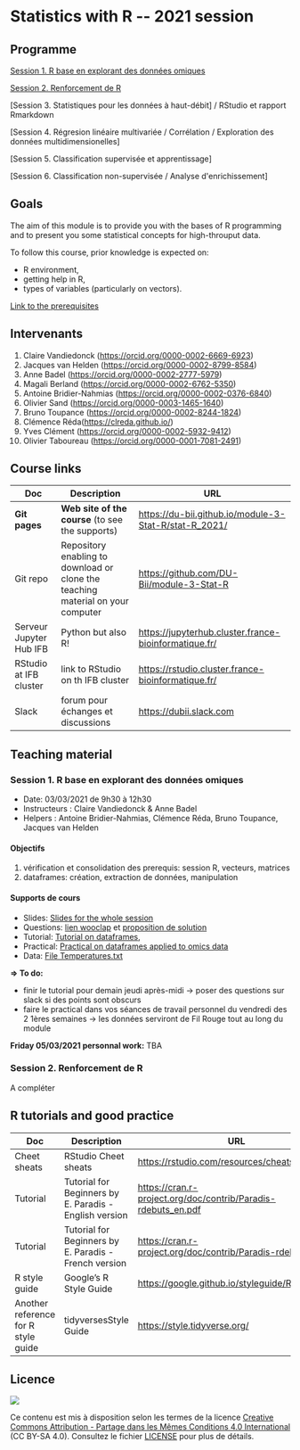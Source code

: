 # Statistics with R -- 2021 session

## Programme

[Session 1. R base en explorant des données omiques](#session-1-r-base-en-explorant-des-données-omiques)

[Session 2. Renforcement de R](#session-2-renforcement-de-r)

[Session 3. Statistiques pour les données à haut-débit] / RStudio et rapport Rmarkdown

[Session 4. Régresion linéaire multivariée / Corrélation / Exploration des données multidimensionelles]

[Session 5. Classification supervisée et apprentissage]

[Session 6. Classification non-supervisée / Analyse d'enrichissement]


## Goals

The aim of this module is to provide you with the bases of R programming and to present you some statistical concepts for high-throuput data.

To follow this course, prior knowledge is expected on: 

- R environment, 
- getting help in R,
- types of variables (particularly on vectors).

[Link to the prerequisites](<https://du-bii.github.io/accueil/activites_preparatoires/>)


## Intervenants

1. Claire Vandiedonck (<https://orcid.org/0000-0002-6669-6923>)
2. Jacques van Helden (<https://orcid.org/0000-0002-8799-8584>)
3. Anne Badel (<https://orcid.org/0000-0002-2777-5979>)
4. Magali Berland (<https://orcid.org/0000-0002-6762-5350>)
5. Antoine Bridier-Nahmias (<https://orcid.org/0000-0002-0376-6840>)
6. Olivier Sand (<https://orcid.org/0000-0003-1465-1640>)
7. Bruno Toupance (<https://orcid.org/0000-0002-8244-1824>)
8. Clémence Réda(<https://clreda.github.io/>)
9. Yves Clément (<https://orcid.org/0000-0002-5932-9412>)
10. Olivier Taboureau (<https://orcid.org/0000-0001-7081-2491>)

## Course links

| Doc | Description |URL |
|---------|---------------------------|---------------------------------------|
| **Git pages** | **Web site of the course**  (to see the supports) | <https://du-bii.github.io/module-3-Stat-R/stat-R_2021/> | 
| Git repo | Repository enabling to download or clone the teaching material on your computer | <https://github.com/DU-Bii/module-3-Stat-R> |
| Serveur Jupyter Hub IFB | Python but also R! | <https://jupyterhub.cluster.france-bioinformatique.fr/> |
| RStudio at IFB cluster | link to RStudio on th IFB cluster | <https://rstudio.cluster.france-bioinformatique.fr/> |
| Slack | forum pour échanges et discussions | <https://dubii.slack.com> |

## Teaching material

### Session 1. R base en explorant des données omiques

- Date:  03/03/2021 de 9h30 à 12h30
- Instructeurs : Claire Vandiedonck & Anne Badel  
- Helpers : Antoine Bridier-Nahmias, Clémence Réda, Bruno Toupance, Jacques van Helden 

#### Objectifs

1. vérification et consolidation des prerequis: session R, vecteurs, matrices
2. dataframes: création, extraction de données, manipulation

#### Supports de cours

- Slides: [Slides for the whole session](slides/DUBii_R_Session1_2021.pdf) 
- Questions: [lien wooclap](<https://www.wooclap.com/AIFGO>) et [proposition de solution](scripts/session1_live.R) 
- Tutorial: [Tutorial on dataframes](tutorials/Rsession1_tuto_dataframes.ipynb), 
- Practical: [Practical on dataframes applied to omics data](practicals/Rsession1_practicals_dataframes.ipynb)
- Data: [File Temperatures.txt](data/Tempartures.txt)
 
**=> To do:**
- finir le tutorial pour demain jeudi après-midi -> poser des questions sur slack si des points sont obscurs
- faire le practical dans vos séances de travail personnel du vendredi des 2 1ères semaines -> les données serviront de Fil Rouge tout au long du module

**Friday 05/03/2021 personnal work:** TBA

### Session 2. Renforcement de R

A compléter

<!--


### Session 3. Statistiques pour les données à haut-débit / RStudio et rapport Rmarkdown


### Session 4. Régresion linéaire multivariée / Corrélation / Exploration des données multidimensionelles


### Session 5. Classification supervisée et apprentissage


### Session 6. Classification non-supervisée / Analyse d'enrichissement

-->

## R tutorials and good practice

| Doc | Description |URL |
|------------|-------------------------------|---------------------------------------|
| Cheet sheats | RStudio Cheet sheats | <https://rstudio.com/resources/cheatsheets/> |
| Tutorial | Tutorial for Beginners by E. Paradis - English version | <https://cran.r-project.org/doc/contrib/Paradis-rdebuts_en.pdf> |
| Tutorial | Tutorial for Beginners by E. Paradis - French version | <https://cran.r-project.org/doc/contrib/Paradis-rdebuts_fr.pdf> |
| R style guide | Google’s R Style Guide  | <https://google.github.io/styleguide/Rguide.html> |
| Another reference for R style guide | tidyversesStyle Guide  | <https://style.tidyverse.org/> |


## Licence

![](../img/CC-BY-SA.png)

Ce contenu est mis à disposition selon les termes de la licence [Creative Commons Attribution - Partage dans les Mêmes Conditions 4.0 International](https://creativecommons.org/licenses/by-sa/4.0/deed.fr) (CC BY-SA 4.0). Consultez le fichier [LICENSE](LICENSE) pour plus de détails.
